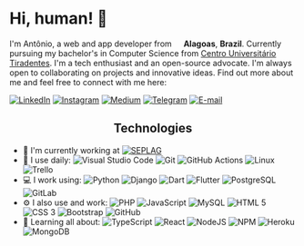# Hi, human! 👋

I'm Antônio, a web and app developer from <img src="https://image.flaticon.com/icons/svg/197/197386.svg" width="13"/> **Alagoas**, **Brazil**. Currently pursuing my bachelor's in Computer Science from [Centro Universitário Tiradentes](https://al.unit.br "Centro Universitário Tiradentes"). I'm a tech enthusiast and an open-source advocate. I'm always open to collaborating on projects and innovative ideas. Find out more about me and feel free to connect with me here:

[![LinkedIn](https://img.shields.io/badge/-antonioizaias-blue?style=flat&logo=LinkedIn&logoColor=white&link=https://www.linkedin.com/in/antonioizaias/)](https://www.linkedin.com/in/antonioizaias/ "LinkedIn") [![Instagram](https://img.shields.io/badge/-antonioizs-purple?style=flat&logo=instagram&logoColor=white&link=https://instagram.com/antonioizs/)](https://instagram.com/antonioizs "Instagram") [![Medium](https://img.shields.io/badge/-@antonioizaias-03a57a?style=flat&labelColor=000000&logo=Medium&link=https://medium.com/@antonioizaias/)](https://medium.com/@antonioizaias "Medium") [![Telegram](https://img.shields.io/badge/-@antonioizaias-0088CC?style=flat&logo=Telegram&logoColor=white&link=https://t.me/antonioizaias/)](https://t.me/antonioizaias "Telegram") [![E-mail](https://img.shields.io/badge/-antonioizaiasgn@gmail.com-c14438?style=flat&logo=Gmail&logoColor=white&link=mailto:antonioizaiasgn@gmail.com?subject=Olá,%20Antônio!%20)](mailto:antonioizaiasgn@gmail.com?subject=Olá,%20Antônio!%20 "E-mail")

<h2 align="center"><strong>Technologies</strong></h2>

- 🏢 I'm currently working at [![SEPLAG](https://img.shields.io/badge/-Seplag-red?style=flat&labelColor=blue&logo=when-i-work&logoColor=white&link=http://www.seplag.al.gov.br/)](http://www.seplag.al.gov.br "Secretaria de Estado do Planejamento, Gestão e Patrimônio")
- 🚀 I use daily: ![Visual Studio Code](https://img.shields.io/badge/-Visual%20Studio%20Code-23A9F2?style=flat&logo=Visual%20Studio%20Code&logoColor=white) ![Git](https://img.shields.io/badge/-Git-black?style=flat&logo=Git) ![GitHub Actions](https://img.shields.io/badge/-GitHub%20Actions-2088FF?style=flat&logo=github-actions&logoColor=white) ![Linux](https://img.shields.io/badge/-Linux-e67e22?style=flat&logo=linux&logoColor=black&textColor=black) ![Trello](https://img.shields.io/badge/-Trello-0079BF?style=flat&logo=Trello&logoColor=white)
- 💻 I work using: ![Python](https://img.shields.io/badge/-Python-black?style=flat&logo=Python ) ![Django](https://img.shields.io/badge/-Django-092E20?style=flat&logo=Django) ![Dart](https://img.shields.io/badge/-Dart-1572B6?style=flat&logo=Dart) ![Flutter](https://img.shields.io/badge/-Flutter-1572B6?style=flat&logo=Flutter) ![PostgreSQL](https://img.shields.io/badge/-PostgreSQL-336791?style=flat&logo=PostgreSQL) ![GitLab](https://img.shields.io/badge/-GitLab-FCA121?style=flat&logo=GitLab)
- ⚙️ I also use and work: ![PHP](https://img.shields.io/badge/-PHP-563D7C?style=flat&logo=PHP) ![JavaScript](https://img.shields.io/badge/-JavaScript-black?style=flat&logo=JavaScript) ![MySQL](https://img.shields.io/badge/-MySQL-orange?style=flat&logo=MySQL&logoColor=white) ![HTML 5](https://img.shields.io/badge/-HTML%205-E34F26?style=flat&logo=HTML5&logoColor=white) ![CSS 3](https://img.shields.io/badge/-CSS%203-1572B6?style=flat&logo=CSS3) ![Bootstrap](https://img.shields.io/badge/-Bootstrap-563D7C?style=flat&logo=Bootstrap) ![GitHub](https://img.shields.io/badge/-GitHub-181717?style=flat&logo=GitHub)
- 🌱 Learning all about: ![TypeScript](https://img.shields.io/badge/-TypeScript-007ACC?style=flat&logo=typescript&logoColor=white) ![React](https://img.shields.io/badge/-React-45b8d8?style=flat&logo=react&logoColor=white) ![NodeJS](https://img.shields.io/badge/-NodeJS-43853d?style=flat&logo=Node.js&logoColor=white) ![NPM](https://img.shields.io/badge/-NPM-CB3837?style=flat&logo=npm&logoColor=white) ![Heroku](https://img.shields.io/badge/-Heroku-430098?style=flat&logo=heroku&logoColor=white) ![MongoDB](https://img.shields.io/badge/-MongoDB-13aa52?style=flat&logo=mongodb&logoColor=white)